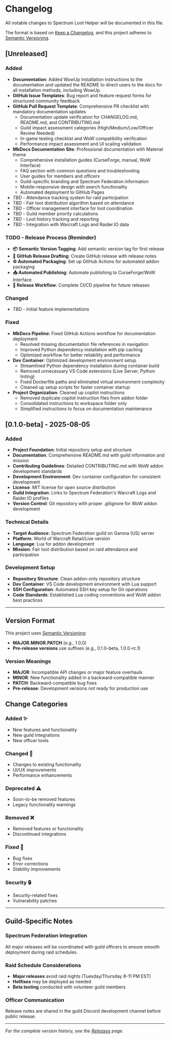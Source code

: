 # Changelog

All notable changes to Spectrum Loot Helper will be documented in this file.

The format is based on [Keep a Changelog](https://keepachangelog.com/en/1.0.0/),
and this project adheres to [Semantic Versioning](https://semver.org/spec/v2.0.0.html).

## [Unreleased]

### Added
- **Documentation**: Added WowUp installation instructions to the documentation and updated the README to direct users to the docs for all installation methods, including WowUp.
- **GitHub Issue Templates**: Bug report and feature request forms for structured community feedback
- **GitHub Pull Request Template**: Comprehensive PR checklist with mandatory documentation updates
  - Documentation update verification for CHANGELOG.md, README.md, and CONTRIBUTING.md
  - Guild impact assessment categories (High/Medium/Low/Officer Review Needed)
  - In-game testing checklist and WoW compatibility verification
  - Performance impact assessment and UI scaling validation
- **MkDocs Documentation Site**: Professional documentation with Material theme
  - Comprehensive installation guides (CurseForge, manual, WoW Interface)
  - FAQ section with common questions and troubleshooting
  - User guides for members and officers
  - Guild-specific branding and Spectrum Federation information
  - Mobile-responsive design with search functionality
  - Automated deployment to GitHub Pages
- *TBD* - Attendance tracking system for raid participation
- *TBD* - Fair loot distribution algorithm based on attendance
- *TBD* - Officer management interface for loot coordination
- *TBD* - Guild member priority calculations
- *TBD* - Loot history tracking and reporting
- *TBD* - Integration with Warcraft Logs and Raider.IO data

### TODO - Release Process (Reminder)
- **📦 Semantic Version Tagging**: Add semantic version tag for first release
- **🚀 GitHub Release Drafting**: Create GitHub release with release notes
- **⚙️ Automated Packaging**: Set up GitHub Actions for automated addon packaging
- **📤 Automated Publishing**: Automate publishing to CurseForge/WoW Interface
- **🔄 Release Workflow**: Complete CI/CD pipeline for future releases

### Changed
- *TBD* - Initial feature implementations

### Fixed

- **MkDocs Pipeline**: Fixed GitHub Actions workflow for documentation deployment
  - Resolved missing documentation file references in navigation
  - Improved Python dependency installation with pip caching
  - Optimized workflow for better reliability and performance
- **Dev Container**: Optimized development environment setup
  - Streamlined Python dependency installation during container build
  - Removed unnecessary VS Code extensions (Live Server, Python linting)
  - Fixed Dockerfile paths and eliminated virtual environment complexity
  - Cleaned up setup scripts for faster container startup
- **Project Organization**: Cleaned up copilot instructions
  - Removed duplicate copilot instruction files from addon folder
  - Consolidated instructions to workspace folder only
  - Simplified instructions to focus on documentation maintenance

## [0.1.0-beta] - 2025-08-05

### Added
- **Project Foundation**: Initial repository setup and structure
- **Documentation**: Comprehensive README.md with guild information and mission
- **Contributing Guidelines**: Detailed CONTRIBUTING.md with WoW addon development standards
- **Development Environment**: Dev container configuration for consistent development
- **License**: MIT license for open source distribution
- **Guild Integration**: Links to Spectrum Federation's Warcraft Logs and Raider.IO profiles
- **Version Control**: Git repository with proper .gitignore for WoW addon development

### Technical Details
- **Target Audience**: Spectrum Federation guild on Garona (US) server
- **Platform**: World of Warcraft Retail/Live version
- **Language**: Lua for addon development
- **Mission**: Fair loot distribution based on raid attendance and participation

### Development Setup
- **Repository Structure**: Clean addon-only repository structure
- **Dev Container**: VS Code development environment with Lua support
- **SSH Configuration**: Automated SSH key setup for Git operations
- **Code Standards**: Established Lua coding conventions and WoW addon best practices

---

## Version Format

This project uses [Semantic Versioning](https://semver.org/):
- **MAJOR.MINOR.PATCH** (e.g., 1.0.0)
- **Pre-release versions** use suffixes (e.g., 0.1.0-beta, 1.0.0-rc.1)

### Version Meanings
- **MAJOR**: Incompatible API changes or major feature overhauls
- **MINOR**: New functionality added in a backward-compatible manner
- **PATCH**: Backward-compatible bug fixes
- **Pre-release**: Development versions not ready for production use

## Change Categories

### Added ✨
- New features and functionality
- New guild integrations
- New officer tools

### Changed 🔄
- Changes to existing functionality
- UI/UX improvements
- Performance enhancements

### Deprecated ⚠️
- Soon-to-be removed features
- Legacy functionality warnings

### Removed ❌
- Removed features or functionality
- Discontinued integrations

### Fixed 🐛
- Bug fixes
- Error corrections
- Stability improvements

### Security 🔒
- Security-related fixes
- Vulnerability patches

---

## Guild-Specific Notes

### Spectrum Federation Integration
All major releases will be coordinated with guild officers to ensure smooth deployment during raid schedules.

### Raid Schedule Considerations
- **Major releases** avoid raid nights (Tuesday/Thursday 8-11 PM EST)
- **Hotfixes** may be deployed as needed
- **Beta testing** conducted with volunteer guild members

### Officer Communication
Release notes are shared in the guild Discord development channel before public release.

---

*For the complete version history, see the [Releases](https://github.com/OsulivanAB/SpectrumLootHelper/releases) page.*
